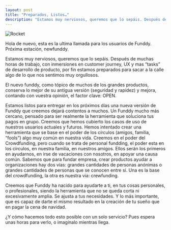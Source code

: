 ```yaml
---
layout: post
title: "Preparados, Listos…"
description: "Estamos muy nerviosos, queremos que lo sepáis. Después de muchas horas de trabajo, con inmersiones en customer journey, UX y mas “tasks” de desarrollo de producto, por fin estamos preparados para sacar a la calle algo de lo que nos sentimos muy orgullosos."
---
```


![Rocket](http://i.imgur.com/wVMVOnz.png)

Hola de nuevo, esta es la ultima llamada para los usuarios de Funddy. Próxima estación, newfunddy.

Estamos muy nerviosos, queremos que lo sepáis. Después de muchas horas de trabajo, con inmersiones en customer journey, UX y mas “tasks” de desarrollo de producto, por fin estamos preparados para sacar a la calle algo de lo que nos sentimos muy orgullosos.

El nuevo funddy, como tópico de muchos de los grandes productos, conserva lo mejor de su antigua versión (seguridad y rapidez) y mejora, contando con vuestra opinión, el factor clave: OPEN.

Estamos listos para entregar en los próximos días una nueva versión de Funddy que creemos dejará contentos a muchos. Un Funddy mucho más cercano, pensado para ser realmente la herramienta que soluciona tus pagos en grupo. Creemos que hemos cubierto los casos de uso de nuestros usuarios actuales y futuros. Hemos intentado crear una herramienta que se base en el poder de los círculos (amigos, familia, “fools”) algo muy común en nuestra vida. Creemos en el poder del Crowdfunding, pero cuando se trata de personal fundding, el poder esta en los círculos, en nuestra familia, en nuestros amigos. Ellos serán los primeros en ayudarnos, en irse de vacaciones con nosotros, en apoyar una causa común. Sabemos que para fundar empresa, crear productos ayudar a organizaciones hay dos vías: grandes cantidades de personas anónimas o grandes cantidades de personas que se conocen entre sí. Una es la base del crowdfunding, la otra es nuestra via: crewfunding.

Creemos que Funddy ha nacido para ayudarte a ti, en tus cosas personales, o profesionales, siendo la herramienta que no se queda corta ni excesivamente amplia. Se ajusta a tus necesidades. Y lo más importante, que es capaz de darte el mismo resultado en la creación de tu sueño que en pagar la cena de navidad.

¿Y cómo hacemos todo esto posible con un solo servicio? Pues espera unas horas para verlo, o imagínalo mientras llega.